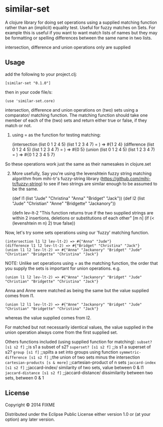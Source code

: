 # similar-set

A clojure library for doing set operations using a supplied matching function
rather than an (implicit) equality test. Useful for fuzzy matches on Sets.
For example this is useful if you want to want match lists of names but they may be formatting
or spelling differences between the same name in two lists.

intersection, difference and union operations only are supplied


## Usage

add the following to your project.clj:

    [similar-set "0.1.0"]

then in your code file/s:

    (use 'similar-set.core)

intersection, difference and union operations on (two) sets using a
comparator/ matching function.
The matching function should take one member of each of the (two) sets
and return either true or false, if they match or not.


1) using = as the function for testing matching:


    (intersection (list 0 1 2 4 5) (list 1 2 3 4 7) = )  => #{1 2 4}
    (difference (list 0 1 2 4 5) (list 1 2 3 4 7) = )  => #{0 5}
    (union (list 0 1 2 4 5) (list 1 2 3 4 7) = ) => #{0 1 2 3 4 5 7}


So these operations work just the same as their namesakes in clojure.set

2) More usefully, Say you're using the levenshtein fuzzy string matching algorithm from
mihi-tr's fuzzy-string library (https://github.com/mihi-tr/fuzzy-string) to see
if two strings are similar enough to be assumed to be the same.


    (def l1 (list "Jude" "Christina" "Anna" "Bridget" "Jack"))
    (def l2 (list "Jude" "Christian" "Anne" "Bridgette" "Jackanory"))


    (defn lev-lt-2
      "This function returns true if the two supplied strings are within
      2 insertions, deletions or substitutions of each other"
      [m n]
      (if (< (levenshtein m n) 2) true false))


Now, let's try some sets operations using our 'fuzzy' matching function.


    (intersection l1 l2 lev-lt-2) => #{"Anna" "Jude"}
    (difference l1 l2 lev-lt-2) => #{"Bridget" "Christina" "Jack"}
    (union l1 l2 lev-lt-2) => #{"Anna" "Jackanory" "Bridget" "Jude" "Christian" "Bridgette" "Christina" "Jack"}

NOTE: Unlike set operations using = as the matching function, the order that
you supply the sets is important for union operations. e.g.

    (union l1 l2 lev-lt-2) => #{"Anna" "Jackanory" "Bridget" "Jude" "Christian" "Bridgette" "Christina" "Jack"}

Anna and Anne were matched as being the same but the value supplied comes from l1.

    (union l2 l1 lev-lt-2) => #{"Anne" "Jackanory" "Bridget" "Jude" "Christian" "Bridgette" "Christina" "Jack"}

whereas the value supplied comes from l2.

For matched but not necessarily identical values, the value supplied in the union
operation always come from the first supplied set.

Others functions included (using supplied function for matching):
`subset? [s1 s2 f]` ;;is s1 a subset of s2?
`superset? [s1 s2 f]` ;;is s1 a superset of s2?
`group [s1 f]`  ;;spilts a set into groups using function
`symmetric-difference [s1 s2 f]` ;;the union of two sets minus the intersection
`cartesian-products [s & more]` ;;cartesian-product of n sets
`jaccard-index [s1 s2 f]` ;;jaccard-index/ similarity of two sets, value between 0 & l1
`jaccard-distance [s1 s2 f]` ;;jaccard-distance/ dissimilarity between two sets, between 0 & 1

## License

Copyright © 2014 FIXME

Distributed under the Eclipse Public License either version 1.0 or (at
your option) any later version.
